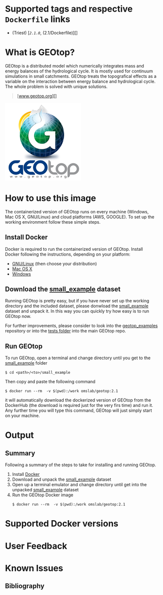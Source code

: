 # Supported tags and respective ```Dockerfile``` links
* (Triest) [*```2.1.0```*, (2.1/Dockerfile)][]

# What is GEOtop?

GEOtop is a distributed model which numerically integrates mass and energy balances of the hydrological cycle. It is mostly used for continuum simulations in small catchments. GEOtop treats the topografical effects as a variable on the interaction between energy balance and hydrological cycle. The whole problem is solved with unique solutions.

> [www.geotop.org][]

![GEOtop logo](https://github.com/GrowWorkingHard/logos/blob/master/geotop/GEOtop_200x250.jpg) 

# How to use this image

The containerized version of GEOtop runs on every machine (Windows, Mac OS X, GNU/Linux) and cloud platforms (AWS, GOOGLE). To set up the working environment follow these simple steps.

## Install Docker

Docker is required to run the containerized version of GEOtop. Install Docker following the instructions, depending on your platform:

* [GNU/Linux][] (then choose your distribution)
* [Mac OS X][]
* [Windows][]

## Download the [small_example][] dataset

Running GEOtop is pretty easy, but if you have never set up the working directory and the included dataset, please donwload the [small_example][] dataset and unpack it. In this way you can quickly try how easy is to run GEOtop now.

For further improvements, please consider to look into the [geotop_examples][] repository or into the [tests folder][] into the main GEOtop repo.

## Run GEOtop

To run GEOtop, open a terminal and change directory until you get to the [small_example][] folder
```
$ cd <path>/<to>/small_example
```

Then copy and paste the following command
```
$ docker run --rm  -v $(pwd):/work omslab/geotop:2.1
```
it will automatically download the dockerized version of GEOtop from the DockerHub (the download is required just for the very firs time) and run it. Any further time you will type this command, GEOtop will just simply start on your machine.

# Output

## Summary

Following a summary of the steps to take for installing and running GEOtop.

1. Install [Docker][]
2. Download and unpack the [small_example][] dataset
3. Open up a terminal emulator and change directory until get into the unpacked [small_example][] dataset
4. Run the GEOtop Docker image
   ```
   $ docker run --rm  -v $(pwd):/work omslab/geotop:2.1
   ```

# Supported Docker versions

# User Feedback

# Known Issues

## Bibliography

[```2.1.0```, (2.1/Dockerfile)]: https://github.com/geotopmodel/docker/blob/master/2.1/Dockerfile
[www.geotop.org]: http://geotopmodel.github.io/geotop/
[GNU/Linux]: https://docs.docker.com/engine/installation/
[Mac OS X]: https://docs.docker.com/docker-for-mac/
[Windows]: https://docs.docker.com/docker-for-windows/
[small_example]: https://github.com/geotopmodel/docker/blob/master/small_example.tar.gz?raw=true
[geotop_examples]: https://github.com/geotopmodel/geotop_examples
[tests folder]: https://github.com/geotopmodel/geotop/tree/master/tests
[Docker]: https://www.docker.com/
